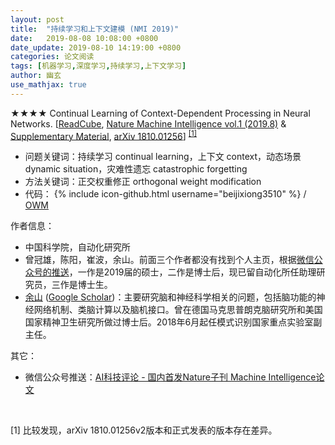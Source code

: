 ```yaml
---
layout: post
title:  "持续学习和上下文建模 (NMI 2019)"
date:   2019-08-08 10:08:00 +0800
date_update: 2019-08-10 14:19:00 +0800
categories: 论文阅读
tags: [机器学习,深度学习,持续学习,上下文学习]
author: 幽玄
use_mathjax: true
---
```


&#9733;&#9733;&#9733;&#9733; Continual Learning of Context-Dependent Processing in Neural Networks. [[ReadCube](https://rdcu.be/bOaa3), [Nature Machine Intelligence vol.1 (2019.8)](https://www.nature.com/articles/s42256-019-0080-x) & [Supplementary Material](https://www.nature.com/articles/s42256-019-0080-x#MOESM1), [arXiv 1810.01256](https://arxiv.org/abs/1810.01256)] <sup>[[1]](#fn_arxiv_diff)</sup>
- 问题关键词：持续学习 continual learning，上下文 context，动态场景 dynamic situation，灾难性遗忘 catastrophic forgetting
- 方法关键词：正交权重修正 orthogonal weight modification
- 代码：
{% include icon-github.html username="beijixiong3510" %} /
[OWM](https://github.com/beijixiong3510/OWM)

作者信息：
- 中国科学院，自动化研究所
- 曾冠雄，陈阳，崔波，余山。前面三个作者都没有找到个人主页，根据[微信公众号的推送](https://mp.weixin.qq.com/s/OnkM6lTmATuRkhuuSQnEZQ)，一作是2019届的硕士，二作是博士后，现已留自动化所任助理研究员，三作是博士生。
- [余山](http://people.ucas.ac.cn/~0032501) ([Google Scholar](https://scholar.google.com/citations?user=YdaRHiIAAAAJ&hl=en))：主要研究脑和神经科学相关的问题，包括脑功能的神经网络机制、类脑计算以及脑机接口。曾在德国马克思普朗克脑研究所和美国国家精神卫生研究所做过博士后。2018年6月起任模式识别国家重点实验室副主任。



其它：
 - 微信公众号推送：[AI科技评论 - 国内首发Nature子刊 Machine Intelligence论文](https://mp.weixin.qq.com/s/OnkM6lTmATuRkhuuSQnEZQ)

<br/>

<a name="fn_arxiv_diff">[1]</a> 比较发现，arXiv 1810.01256v2版本和正式发表的版本存在差异。
